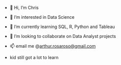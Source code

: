 - 👋 Hi, I’m Chris
- 👀 I’m interested in Data Science
- 🌱 I’m currently learning SQL, R, Python and Tableau
- 💞️ I’m looking to collaborate on Data Analyst projects
- 📫 email me @arthur.rosaroso@gmail.com

- kid still got a lot to learn

<!---
ca-ros/ca-ros is a ✨ special ✨ repository because its `README.md` (this file) appears on your GitHub profile.
You can click the Preview link to take a look at your changes.
--->

